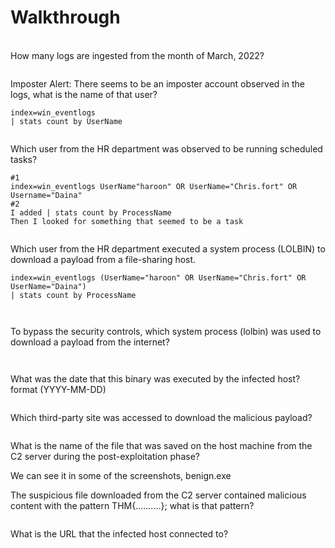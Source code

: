 # Walkthrough

\
How many logs are ingested from the month of March, 2022?

&#x20;

<figure><img src="https://camo.githubusercontent.com/aafd03d860b418cdbab26657648159ca33fb9449f4102802b40c451549d1bf6c/68747470733a2f2f692e696d6775722e636f6d2f30537a32564c732e706e67" alt=""><figcaption></figcaption></figure>

Imposter Alert: There seems to be an imposter account observed in the logs, what is the name of that user?

```splunk-spl
index=win_eventlogs 
| stats count by UserName
```

<figure><img src="https://camo.githubusercontent.com/115f983a578f50f053e2523f6635d77147af9b659c0d973032fceb6781a0efe0/68747470733a2f2f692e696d6775722e636f6d2f47734a3455686a2e706e67" alt=""><figcaption></figcaption></figure>

Which user from the HR department was observed to be running scheduled tasks?

```splunk-spl
#1
index=win_eventlogs UserName"haroon" OR UserName="Chris.fort" OR Username="Daina"
#2
I added | stats count by ProcessName
Then I looked for something that seemed to be a task

```

<figure><img src="https://camo.githubusercontent.com/423427cf947d3b9fef63de32f52f1d04f9b3e1e36cf491db37e543afd57cb01b/68747470733a2f2f692e696d6775722e636f6d2f554b4d6634326d2e706e67" alt=""><figcaption></figcaption></figure>

Which user from the HR department executed a system process (LOLBIN) to download a payload from a file-sharing host.

```splunk-spl
index=win_eventlogs (UserName="haroon" OR UserName="Chris.fort" OR UserName="Daina") 
| stats count by ProcessName
```

&#x20;

<figure><img src="https://camo.githubusercontent.com/bc4896a3e480029f36d94f221eaa535322f545ec7d122b75fa5c4374d58cae89/68747470733a2f2f692e696d6775722e636f6d2f48656e4c6a4e372e706e67" alt=""><figcaption></figcaption></figure>

&#x20;

<figure><img src="https://camo.githubusercontent.com/f5e82b859033e7c0f08334320719bccfb20bce92220993a6c10b07c7e3e12330/68747470733a2f2f692e696d6775722e636f6d2f4275754c5559792e706e67" alt=""><figcaption></figcaption></figure>

To bypass the security controls, which system process (lolbin) was used to download a payload from the internet?

&#x20;

<figure><img src="https://camo.githubusercontent.com/8013b6fbfbd793ae6e00668a9729a076d5ff750a6733e601386538830865f3a7/68747470733a2f2f692e696d6775722e636f6d2f674471325966642e706e67" alt=""><figcaption></figcaption></figure>

<figure><img src="https://camo.githubusercontent.com/733a83f08b93137849a73fd93ab9184c0dddcd56ba4e37c5f608dfe8f989cd29/68747470733a2f2f692e696d6775722e636f6d2f637434786639512e706e67" alt=""><figcaption></figcaption></figure>

What was the date that this binary was executed by the infected host? format (YYYY-MM-DD)

<figure><img src="https://camo.githubusercontent.com/94aadef76bc215ada6de14906aa9ff788cfbe9cf1422ec68f2d09ae547aeb25a/68747470733a2f2f692e696d6775722e636f6d2f3363744f6b6f782e706e67" alt=""><figcaption></figcaption></figure>

Which third-party site was accessed to download the malicious payload?

<figure><img src="https://camo.githubusercontent.com/7545c4a6837bacb1461db6c2fd754feb99315bae0768d71d5b11352683c5460d/68747470733a2f2f692e696d6775722e636f6d2f585a61746c44332e706e67" alt=""><figcaption></figcaption></figure>

What is the name of the file that was saved on the host machine from the C2 server during the post-exploitation phase?

&#x20;We can see it in some of the screenshots, benign.exe

The suspicious file downloaded from the C2 server contained malicious content with the pattern THM{..........}; what is that pattern?

<figure><img src="https://camo.githubusercontent.com/87f5073f527436cf5b138d36d39ee7e6569a012e1a56fa070b5468e4ae5809ab/68747470733a2f2f692e696d6775722e636f6d2f436a77457079582e706e67" alt=""><figcaption></figcaption></figure>

What is the URL that the infected host connected to?

&#x20;

<figure><img src="https://camo.githubusercontent.com/c4d1dc61c4ba8d5ab2849888d452fb31e3276a3b0e58bb019ad591843df39e1d/68747470733a2f2f692e696d6775722e636f6d2f304e71596842702e706e67" alt=""><figcaption></figcaption></figure>
